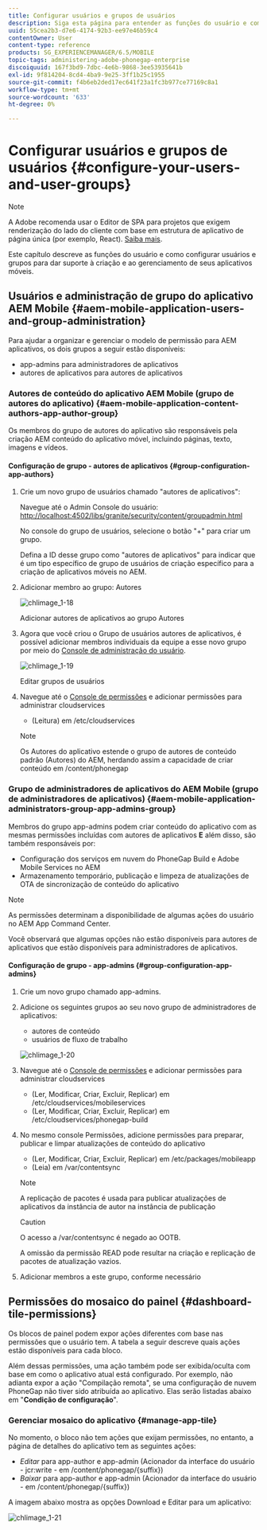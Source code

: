 ```yaml
---
title: Configurar usuários e grupos de usuários
description: Siga esta página para entender as funções do usuário e como configurar usuários e grupos para dar suporte à criação e ao gerenciamento de seus aplicativos móveis.
uuid: 55cea2b3-d7e6-4174-92b3-ee97e46b59c4
contentOwner: User
content-type: reference
products: SG_EXPERIENCEMANAGER/6.5/MOBILE
topic-tags: administering-adobe-phonegap-enterprise
discoiquuid: 167f3bd9-7dbc-4e6b-9868-3ee53935641b
exl-id: 9f814204-8cd4-4ba9-9e25-3ff1b25c1955
source-git-commit: f4b6eb2ded17ec641f23a1fc3b977ce77169c8a1
workflow-type: tm+mt
source-wordcount: '633'
ht-degree: 0%

---
```


# Configurar usuários e grupos de usuários {#configure-your-users-and-user-groups}

>[!NOTE]
>
>A Adobe recomenda usar o Editor de SPA para projetos que exigem renderização do lado do cliente com base em estrutura de aplicativo de página única (por exemplo, React). [Saiba mais](/help/sites-developing/spa-overview.md).

Este capítulo descreve as funções do usuário e como configurar usuários e grupos para dar suporte à criação e ao gerenciamento de seus aplicativos móveis.

## Usuários e administração de grupo do aplicativo AEM Mobile {#aem-mobile-application-users-and-group-administration}

Para ajudar a organizar e gerenciar o modelo de permissão para AEM aplicativos, os dois grupos a seguir estão disponíveis:

* app-admins para administradores de aplicativos
* autores de aplicativos para autores de aplicativos

### Autores de conteúdo do aplicativo AEM Mobile (grupo de autores do aplicativo) {#aem-mobile-application-content-authors-app-author-group}

Os membros do grupo de autores do aplicativo são responsáveis pela criação AEM conteúdo do aplicativo móvel, incluindo páginas, texto, imagens e vídeos.

#### Configuração de grupo - autores de aplicativos {#group-configuration-app-authors}

1. Crie um novo grupo de usuários chamado &quot;autores de aplicativos&quot;:

   Navegue até o Admin Console do usuário: [http://localhost:4502/libs/granite/security/content/groupadmin.html](http://localhost:4502/libs/granite/security/content/groupadmin.html)

   No console do grupo de usuários, selecione o botão &quot;+&quot; para criar um grupo.

   Defina a ID desse grupo como &quot;autores de aplicativos&quot; para indicar que é um tipo específico de grupo de usuários de criação específico para a criação de aplicativos móveis no AEM.

1. Adicionar membro ao grupo: Autores

   ![chlimage_1-18](assets/chlimage_1-18.png)

   Adicionar autores de aplicativos ao grupo Autores

1. Agora que você criou o Grupo de usuários autores de aplicativos, é possível adicionar membros individuais da equipe a esse novo grupo por meio do [Console de administração do usuário](http://localhost:4502/libs/granite/security/content/useradmin.md).

   ![chlimage_1-19](assets/chlimage_1-19.png)

   Editar grupos de usuários

1. Navegue até o [Console de permissões](http://localhost:4502/useradmin) e adicionar permissões para administrar cloudservices

   * (Leitura) em /etc/cloudservices
   >[!NOTE]
   >
   >Os Autores do aplicativo estende o grupo de autores de conteúdo padrão (Autores) do AEM, herdando assim a capacidade de criar conteúdo em /content/phonegap

### Grupo de administradores de aplicativos do AEM Mobile (grupo de administradores de aplicativos) {#aem-mobile-application-administrators-group-app-admins-group}

Membros do grupo app-admins podem criar conteúdo do aplicativo com as mesmas permissões incluídas com autores de aplicativos **E** além disso, são também responsáveis por:

* Configuração dos serviços em nuvem do PhoneGap Build e Adobe Mobile Services no AEM
* Armazenamento temporário, publicação e limpeza de atualizações de OTA de sincronização de conteúdo do aplicativo

>[!NOTE]
>
>As permissões determinam a disponibilidade de algumas ações do usuário no AEM App Command Center.
>
>Você observará que algumas opções não estão disponíveis para autores de aplicativos que estão disponíveis para administradores de aplicativos.

#### Configuração de grupo - app-admins {#group-configuration-app-admins}

1. Crie um novo grupo chamado app-admins.
1. Adicione os seguintes grupos ao seu novo grupo de administradores de aplicativos:

   * autores de conteúdo
   * usuários de fluxo de trabalho

   ![chlimage_1-20](assets/chlimage_1-20.png)

1. Navegue até o [Console de permissões](http://localhost:4502/useradmin) e adicionar permissões para administrar cloudservices

   * (Ler, Modificar, Criar, Excluir, Replicar) em /etc/cloudservices/mobileservices
   * (Ler, Modificar, Criar, Excluir, Replicar) em /etc/cloudservices/phonegap-build

1. No mesmo console Permissões, adicione permissões para preparar, publicar e limpar atualizações de conteúdo do aplicativo

   * (Ler, Modificar, Criar, Excluir, Replicar) em /etc/packages/mobileapp
   * (Leia) em /var/contentsync

   >[!NOTE]
   >
   >A replicação de pacotes é usada para publicar atualizações de aplicativos da instância de autor na instância de publicação

   >[!CAUTION]
   >
   >O acesso a /var/contentsync é negado ao OOTB.
   >
   >A omissão da permissão READ pode resultar na criação e replicação de pacotes de atualização vazios.

1. Adicionar membros a este grupo, conforme necessário

## Permissões do mosaico do painel {#dashboard-tile-permissions}

Os blocos de painel podem expor ações diferentes com base nas permissões que o usuário tem. A tabela a seguir descreve quais ações estão disponíveis para cada bloco.

Além dessas permissões, uma ação também pode ser exibida/oculta com base em como o aplicativo atual está configurado. Por exemplo, não adianta expor a ação &quot;Compilação remota&quot;, se uma configuração de nuvem PhoneGap não tiver sido atribuída ao aplicativo. Elas serão listadas abaixo em &quot;**Condição de configuração**&quot;.

### Gerenciar mosaico do aplicativo {#manage-app-tile}

No momento, o bloco não tem ações que exijam permissões, no entanto, a página de detalhes do aplicativo tem as seguintes ações:

* *Editar* para app-author e app-admin (Acionador da interface do usuário - jcr:write - em /content/phonegap/{suffix})
* *Baixar* para app-author e app-admin (Acionador da interface do usuário - em /content/phonegap/{suffix})

A imagem abaixo mostra as opções Download e Editar para um aplicativo:

![chlimage_1-21](assets/chlimage_1-21.png)
